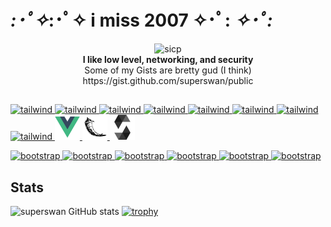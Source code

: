 # *:･ﾟ✧*:･ﾟ✧ i miss 2007 ✧･ﾟ: *✧･ﾟ:*
<p align="center">
<img src="https://raw.githubusercontent.com/cat-milk/Anime-Girls-Holding-Programming-Books/master/SICP/Kanna_Kamui_Finds_SICP.jpg" alt="sicp" width="640"/><br>
  <strong>I like low level, networking, and security</strong> <br>
  Some of my Gists are bretty gud (I think)
https://gist.github.com/superswan/public
</p>

## 
<p align="left">
        <a href="https://tailwindcss.com/" target="_blank" rel="noreferrer"> 
        <img src="https://raw.githubusercontent.com/abrahamcalf/programming-languages-logos/master/src/c/c_48x48.png" alt="tailwind" width="40" height="40" /> </a> 
        <a href="https://tailwindcss.com/" target="_blank" rel="noreferrer"> 
        <img src="https://raw.githubusercontent.com/abrahamcalf/programming-languages-logos/master/src/cpp/cpp_48x48.png" alt="tailwind" width="40" height="40" /> </a> 
        <a href="https://tailwindcss.com/" target="_blank" rel="noreferrer"> 
        <img src="https://raw.githubusercontent.com/abrahamcalf/programming-languages-logos/master/src/python/python_48x48.png" alt="tailwind" width="40" height="40" /> </a> 
        <a href="https://tailwindcss.com/" target="_blank" rel="noreferrer"> 
        <img src="https://raw.githubusercontent.com/abrahamcalf/programming-languages-logos/master/src/go/go_48x48.png" alt="tailwind" width="40" height="40" /> </a> 
        <a href="https://tailwindcss.com/" target="_blank" rel="noreferrer"> 
        <img src="https://raw.githubusercontent.com/abrahamcalf/programming-languages-logos/master/src/php/php_48x48.png" alt="tailwind" width="40" height="40" /> </a> 
        <a href="https://tailwindcss.com/" target="_blank" rel="noreferrer"> 
        <img src="https://raw.githubusercontent.com/abrahamcalf/programming-languages-logos/master/src/html/html_48x48.png" alt="tailwind" width="40" height="40" /> </a> 
        <a href="https://tailwindcss.com/" target="_blank" rel="noreferrer"> 
        <img src="https://raw.githubusercontent.com/abrahamcalf/programming-languages-logos/master/src/css/css_48x48.png" alt="tailwind" width="40" height="40" /> </a> 
        <a href="https://tailwindcss.com/" target="_blank" rel="noreferrer"> 
        <img src="https://raw.githubusercontent.com/abrahamcalf/programming-languages-logos/master/src/javascript/javascript_48x48.png" alt="tailwind" width="40" height="40" /> </a> 
        <a href="https://tailwindcss.com/" target="_blank" rel="noreferrer"> 
        <img src="https://raw.githubusercontent.com/devicons/devicon/master/icons/vuejs/vuejs-original.svg" alt="tailwind" width="40" height="40" /> </a> 
        <a href="https://tailwindcss.com/" target="_blank" rel="noreferrer"> 
        <img src="https://raw.githubusercontent.com/devicons/devicon/master/icons/flask/flask-original.svg" alt="tailwind" width="40" height="40" /> </a> 
        <a href="https://tailwindcss.com/" target="_blank" rel="noreferrer"> 
        <img src="https://raw.githubusercontent.com/devicons/devicon/master/icons/solidity/solidity-original.svg" alt="tailwind" width="40" height="40" /> </a> 
        </p>

<p align="left">
    <a href="https://www.pfsense.org/" target="_blank" rel="noreferrer">
        <img src="https://avatars.githubusercontent.com/u/3716965?s=200&v=4" alt="bootstrap" width="40" height="40" />
    </a> 
    <a href="https://www.pfsense.org/" target="_blank" rel="noreferrer">
        <img src="https://raw.githubusercontent.com/EgoistDeveloper/operating-system-logos/master/src/48x48/LIN.png" alt="bootstrap" width="40" height="40" />
    </a> 
    <a href="https://www.pfsense.org/" target="_blank" rel="noreferrer">
        <img src="https://raw.githubusercontent.com/EgoistDeveloper/operating-system-logos/master/src/48x48/ARL.png" alt="bootstrap" width="40" height="40" />
    </a> 
    <a href="https://www.pfsense.org/" target="_blank" rel="noreferrer">
        <img src="https://raw.githubusercontent.com/EgoistDeveloper/operating-system-logos/master/src/48x48/DEB.png" alt="bootstrap" width="40" height="40" />
    </a> 
    <a href="https://www.pfsense.org/" target="_blank" rel="noreferrer">
        <img src="https://raw.githubusercontent.com/EgoistDeveloper/operating-system-logos/master/src/48x48/WIN.png" alt="bootstrap" width="40" height="40" />
    </a> 
    <a href="https://www.pfsense.org/" target="_blank" rel="noreferrer">
        <img src="https://raw.githubusercontent.com/EgoistDeveloper/operating-system-logos/master/src/48x48/MAC.png" alt="bootstrap" width="40" height="40" />
    </a> 
</p>

## Stats
![superswan GitHub stats](https://github-readme-stats.vercel.app/api?username=superswan)[](https://github.com/anuraghazra/github-readme-stats)
[![trophy](https://github-profile-trophy.vercel.app/?username=ryo-ma)](https://github.com/ryo-ma/github-profile-trophy)




